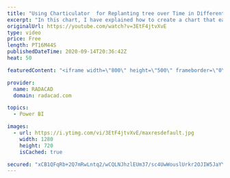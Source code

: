 ```yaml
---
title: "Using Charticulator  for Replanting tree over Time in Different Region of New Zealand"
excerpt: "In this chart, I have explained how to create a chart that each point of data shows coordination of the New Zealand Regio and in each data point you can see the amount of replanting for each year, I use Charticulator to draw this chart,  the original dataset is from Stat of New Zealand. But I made some"
originalUrl: https://youtube.com/watch?v=3EtF4jtvXvE
type: video
price: Free
length: PT16M44S
publishedDateTime: 2020-09-14T20:36:42Z
heat: 50

featuredContent: "<iframe width=\"800\" height=\"500\" frameborder=\"0\" src=\"https://www.youtube.com/embed/3EtF4jtvXvE\" allow=\"accelerometer; autoplay; encrypted-media; gyroscope; picture-in-picture\" allowfullscreen></iframe>"

provider:
  name: RADACAD
  domain: radacad.com

topics:
  - Power BI

images:
  - url: https://i.ytimg.com/vi/3EtF4jtvXvE/maxresdefault.jpg
    width: 1280
    height: 720
    isCached: true

secured: "xCB1QFqRb+2Q7mRwLntq2/wCQLNJhzlEUm37/sc4UwWouslUrkr2OJIW5JaYYt4kW6WZcRpbUCYZjLXf8gl+wrq9Ipic3ei9bWmI5a6XU8nWIdcc+fwwy7U4QHSvmGh0KFLao+9l2QQ8eL52S8x1GWTfgE3b21VKP1C0Bh7xY7CR2zVEFQ9Q0PQy9V0IWw0fXss5KMirxDdOEjpGDZ+pxV9hrt55nVFpx6lOWUWV7S1T8QrhDELEkQlV+IUjhJXaoFp7o69yPTrVPjLomXXW2HrFnmt1MxjLnDaiGoX8kpoTHWmkarYn3F13dEOUa2GcFGbzp6oyB9akEN28mEdxd+RI0+K8nrsvaprw9FpqkMpvYZo0idw11V8QwsRCqySUI+hkgwNAohLVRnfQYFawNxBJnb9EUiaL+t1DR/Z+uXs=;S8KMKIu+SjX0idTklBOA1Q=="
---
```


